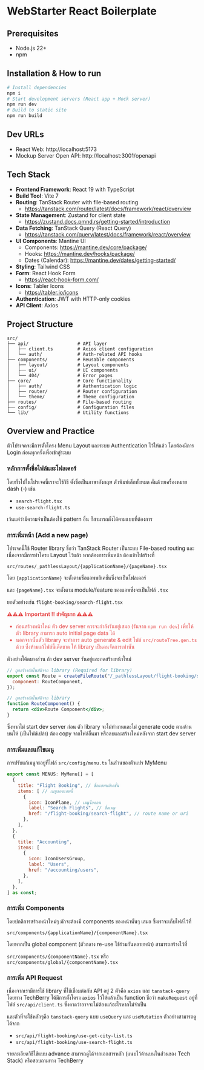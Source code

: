 # WebStarter React Boilerplate

## Prerequisites

- Node.js 22+
- npm

## Installation & How to run

```sh
# Install dependencies
npm i
# Start development servers (React app + Mock server)
npm run dev
# Build to static site
npm run build
```

## Dev URLs

- React Web: http://localhost:5173
- Mockup Server Open API: http://localhost:3001/openapi

## Tech Stack

- **Frontend Framework**: React 19 with TypeScript
- **Build Tool**: Vite 7
- **Routing**: TanStack Router with file-based routing
  - https://tanstack.com/router/latest/docs/framework/react/overview
- **State Management**: Zustand for client state
  - https://zustand.docs.pmnd.rs/getting-started/introduction
- **Data Fetching**: TanStack Query (React Query)
  - https://tanstack.com/query/latest/docs/framework/react/overview
- **UI Components**: Mantine UI
  - Components: https://mantine.dev/core/package/
  - Hooks: https://mantine.dev/hooks/package/
  - Dates (Calendar): https://mantine.dev/dates/getting-started/
- **Styling**: Tailwind CSS
- **Form**: React Hook Form
  - https://react-hook-form.com/
- **Icons**: Tabler Icons
  - https://tabler.io/icons
- **Authentication**: JWT with HTTP-only cookies
- **API Client**: Axios

## Project Structure

```
src/
├── api/                  # API layer
│   ├── client.ts         # Axios client configuration
│   └── auth/             # Auth-related API hooks
├── components/           # Reusable components
│   ├── layout/           # Layout components
│   ├── ui/               # UI components
│   └── 404/              # Error pages
├── core/                 # Core functionality
│   ├── auth/             # Authentication logic
│   ├── router/           # Router configuration
│   └── theme/            # Theme configuration
├── routes/               # File-based routing
├── config/               # Configuration files
└── lib/                  # Utility functions
```

## Overview and Practice

ตัวโปรเจคจะมีการตั้งโครง Menu Layout และระบบ Authentication ไว้ให้แล้ว โดยต้องมีการ Login ก่อนทุกครั้งเพื่อเข้าสู่ระบบ

### หลักการตั้งชื่อไฟล์และโฟลเดอร์

โดยทั่วไปในโปรเจคนี้เราจะใช้วิธี ตั้งชื่อเป็นภาษาอังกฤษ ตัวพิมพ์เล็กทั้งหมด คั่นด้วยเครื่องหมาย dash (-) เช่น

- `search-flight.tsx`
- `use-search-flight.ts`

เว้นแต่ว่ามีความจำเป็นต้องใช้ pattern อื่น ก็สามารถตั้งได้ตามแบบที่ต้องการ

### การเพิ่มหน้า (Add a new page)

โปรเจคนี้ใช้ Router library ชื่อว่า TanStack Router เป็นระบบ File-based routing และเนื่องจากมีการทำโครง Layout ไว้แล้ว หากต้องการเพิ่มหน้า ต้องเข้าไปสร้างที่

`src/routes/_pathlessLayout/{applicationName}/{pageName}.tsx`

โดย `{applicationName}` จะตั้งตามชื่อแอพพลิเคชั่นซึ่งจะเป็นโฟลเดอร์

และ `{pageName}.tsx` จะตั้งตาม module/feature ของแอพซึ่งจะเป็นไฟล์ `.tsx`

ยกตัวอย่างเช่น `flight-booking/search-flight.tsx`

<span style="color:#e64c4c;">

<b>⚠️⚠️⚠️ Important !! สำคัญมาก ⚠️⚠️⚠️</b>

- ก่อนสร้างหน้าใหม่ ตัว dev server ควรจะกำลังรันอยู่เสมอ (รันจาก `npm run dev`) เพื่อให้ตัว library สามารถ auto initial page data ได้
- นอกจากนั้นตัว library จะทำการ auto generate & edit ไฟล์ `src/routeTree.gen.ts` ด้วย ซึ่งห้ามแก้ไฟล์นี้เด็ดขาด ให้ library เป็นคนจัดการเท่านั้น

</span>

ตัวอย่างโค้ดบางส่วน ถ้า dev server รันอยู่และกดสร้างหน้าใหม่

```jsx
// ถูกสร้างอัตโนมัติจาก library (Required for library)
export const Route = createFileRoute("/_pathlessLayout/flight-booking/search-flight")({
  component: RouteComponent,
});

// ถูกสร้างอัตโนมัติจาก library
function RouteComponent() {
  return <div>Route Component</div>;
}
```

ซึ่งหากไม่ start dev server ก่อน ตัว library จะไม่ทำงานและไม่ generate code ตามด้านบนให้ (เป็นไฟล์เปล่า) ต้อง copy จากไฟล์อื่นมา หรือลบและสร้างใหม่หลังจาก start dev server

### การเพิ่มและแก้ไขเมนู

การปรับแก้เมนูจะอยู่ที่ไฟล์ `src/config/menu.ts` ในส่วนของตัวแปร MyMenu

```jsx
export const MENUS: MyMenu[] = [
  {
    title: "Flight Booking", // ชื่อแอพพลิเคชั่น
    items: [ // เมนูของแอพนี้
      {
        icon: IconPlane, // เมนูไอคอน
        label: "Search Flights", // ชื่อเมนู
        href: "/flight-booking/search-flight", // route name or uri
      },
    ],
  },
  {
    title: "Accounting",
    items: [
      {
        icon: IconUsersGroup,
        label: "Users",
        href: "/accounting/users",
      },
    ],
  },
] as const;
```

### การเพิ่ม Components

โดยปกติการสร้างหน้าใหม่ๆ มักจะต้องมี components ของหน้านั้นๆ เสมอ ซึ่งเราจะเก็บไฟล์ไว้ที่

`src/components/{applicationName}/{componentName}.tsx`

โดยหากเป็น global component (ตัวกลาง re-use ใช้ร่วมกันหลายหน้า) สามารถสร้างไว้ที่

`src/components/{componentName}.tsx` หรือ `src/components/global/{componentName}.tsx`

### การเพิ่ม API Request

เนื่องจากเรามีการใช้ library ที่ใช้เชื่อมต่อกับ API อยู่ 2 ตัวคือ `axios` และ `tanstack-query` โดยทาง TechBerry ได้มีการตั้งโครง `axios` ไว้ให้แล้วเป็น function ชื่อว่า `makeRequest` อยู่ที่ไฟล์ `src/api/client.ts` ซึ่งคาดว่าอาจจะไม่ต้องแก้อะไรหากไม่จำเป็น

และตัวที่จะใช้หลักๆคือ `tanstack-query` แบบ `useQuery` และ `useMutation` ตัวอย่างสามารถดูได้จาก

- `src/api/flight-booking/use-get-city-list.ts`
- `src/api/flight-booking/use-search-flight.ts`

รายละเอียดวิธีใช้แบบ advance สามารถดูได้จากเอกสารหลัก (แนบไว้ด้านบนในส่วนของ Tech Stack) หรือสอบถามทาง TechBerry
